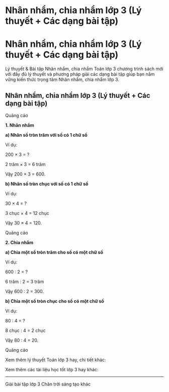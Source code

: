 # Nhân nhẩm, chia nhẩm lớp 3 (Lý thuyết + Các dạng bài tập)

# Nhân nhẩm, chia nhẩm lớp 3 (Lý thuyết + Các dạng bài tập)

Lý thuyết & Bài tập Nhân nhẩm, chia nhẩm Toán lớp 3 chương trình sách mới với đầy đủ lý thuyết và phương pháp giải các dạng bài tập giúp bạn nắm vững kiến thức trọng tâm Nhân nhẩm, chia nhẩm lớp 3.

## Nhân nhẩm, chia nhẩm lớp 3 (Lý thuyết + Các dạng bài tập)

Quảng cáo

**1\. Nhân nhẩm**

**a) Nhân số tròn trăm với số có 1 chữ số**

Ví dụ: 

200 × 3 = ?

2 trăm × 3 = 6 trăm 

Vậy 200 × 3 = 600.

**b) Nhân số tròn chục với số có 1 chữ số**

Ví dụ: 

30 × 4 = ?

3 chục × 4 = 12 chục

Vậy 30 × 4 = 120.

Quảng cáo

**2\. Chia nhẩm**

**a) Chia một số tròn trăm cho số có một chữ số**

Ví dụ: 

600 : 2 = ? 

6 trăm : 2 = 3 trăm

Vậy 600 : 2 = 300.

**b) Chia một số tròn chục cho số có một chữ số**

Ví dụ: 

80 : 4 = ?

8 chục : 4 = 2 chục

Vậy 80 : 4 = 20.

Quảng cáo

Xem thêm lý thuyết Toán lớp 3 hay, chi tiết khác:

Xem thêm các tài liệu học tốt lớp 3 hay khác:

* * *

Giải bài tập lớp 3 Chân trời sáng tạo khác
